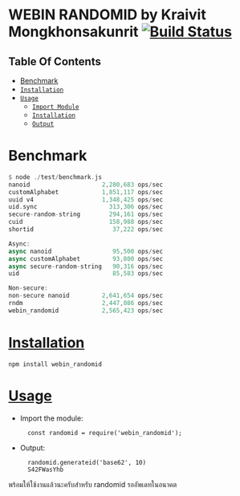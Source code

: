 WEBIN RANDOMID by Kraivit Mongkhonsakunrit [![Build Status](https://travis-ci.com/ez-kraivit/webin_randomid.svg?branch=master)](https://travis-ci.com/ez-kraivit/webin_randomid)
========================
## Table Of Contents
* [Benchmark](#benchmark)
* [`Installation`](#installation)
* [`Usage`](#usage)
	* [`Import Module`](#importmodule)
	* [`Installation`](#installation)
	* [`Output`](#importmodule)

# Benchmark
```rust
$ node ./test/benchmark.js
nanoid                    2,280,683 ops/sec
customAlphabet            1,851,117 ops/sec
uuid v4                   1,348,425 ops/sec
uid.sync                    313,306 ops/sec
secure-random-string        294,161 ops/sec
cuid                        158,988 ops/sec
shortid                      37,222 ops/sec

Async:
async nanoid                 95,500 ops/sec
async customAlphabet         93,800 ops/sec
async secure-random-string   90,316 ops/sec
uid                          85,583 ops/sec

Non-secure:
non-secure nanoid         2,641,654 ops/sec
rndm                      2,447,086 ops/sec
webin_randomid            2,565,423 ops/sec
```
# [Installation](id:installation)

	npm install webin_randomid

# [Usage](id:usage)

* Import the module:

		const randomid = require('webin_randomid');

* Output:

        randomid.generateid('base62', 10)
		S42FWasYhb

พร้อมให้ใช้งานแล้วนะครับสำหรับ randomid รออัพเดทในอนาคต
